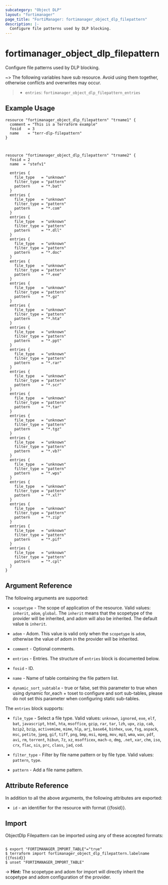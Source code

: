 ```yaml
---
subcategory: "Object DLP"
layout: "fortimanager"
page_title: "FortiManager: fortimanager_object_dlp_filepattern"
description: |-
  Configure file patterns used by DLP blocking.
---
```


# fortimanager_object_dlp_filepattern
Configure file patterns used by DLP blocking.

~> The following variables have sub resource. Avoid using them together, otherwise conflicts and overwrites may occur.
>- `entries`: `fortimanager_object_dlp_filepattern_entries`



## Example Usage

```hcl
resource "fortimanager_object_dlp_filepattern" "trname1" {
  comment = "This is a Terraform example"
  fosid   = 3
  name    = "terr-dlp-filepattern"
}



resource "fortimanager_object_dlp_filepattern" "trname2" {
  fosid = 2
  name  = "stefv1"

  entries {
    file_type   = "unknown"
    filter_type = "pattern"
    pattern     = "*.bat"
  }
  entries {
    file_type   = "unknown"
    filter_type = "pattern"
    pattern     = "*.com"
  }
  entries {
    file_type   = "unknown"
    filter_type = "pattern"
    pattern     = "*.dll"
  }
  entries {
    file_type   = "unknown"
    filter_type = "pattern"
    pattern     = "*.doc"
  }
  entries {
    file_type   = "unknown"
    filter_type = "pattern"
    pattern     = "*.exe"
  }
  entries {
    file_type   = "unknown"
    filter_type = "pattern"
    pattern     = "*.gz"
  }
  entries {
    file_type   = "unknown"
    filter_type = "pattern"
    pattern     = "*.hta"
  }
  entries {
    file_type   = "unknown"
    filter_type = "pattern"
    pattern     = "*.ppt"
  }
  entries {
    file_type   = "unknown"
    filter_type = "pattern"
    pattern     = "*.rar"
  }
  entries {
    file_type   = "unknown"
    filter_type = "pattern"
    pattern     = "*.scr"
  }
  entries {
    file_type   = "unknown"
    filter_type = "pattern"
    pattern     = "*.tar"
  }
  entries {
    file_type   = "unknown"
    filter_type = "pattern"
    pattern     = "*.tgz"
  }
  entries {
    file_type   = "unknown"
    filter_type = "pattern"
    pattern     = "*.vb?"
  }
  entries {
    file_type   = "unknown"
    filter_type = "pattern"
    pattern     = "*.wps"
  }
  entries {
    file_type   = "unknown"
    filter_type = "pattern"
    pattern     = "*.xl?"
  }
  entries {
    file_type   = "unknown"
    filter_type = "pattern"
    pattern     = "*.zip"
  }
  entries {
    file_type   = "unknown"
    filter_type = "pattern"
    pattern     = "*.pif"
  }
  entries {
    file_type   = "unknown"
    filter_type = "pattern"
    pattern     = "*.cpl"
  }
}
```

## Argument Reference


The following arguments are supported:

* `scopetype` - The scope of application of the resource. Valid values: `inherit`, `adom`, `global`. The `inherit` means that the scopetype of the provider will be inherited, and adom will also be inherited. The default value is `inherit`.
* `adom` - Adom. This value is valid only when the `scopetype` is `adom`, otherwise the value of adom in the provider will be inherited.

* `comment` - Optional comments.
* `entries` - Entries. The structure of `entries` block is documented below.
* `fosid` - ID.
* `name` - Name of table containing the file pattern list.
* `dynamic_sort_subtable` - true or false, set this parameter to true when using dynamic for_each + toset to configure and sort sub-tables, please do not set this parameter when configuring static sub-tables.

The `entries` block supports:

* `file_type` - Select a file type. Valid values: `unknown`, `ignored`, `exe`, `elf`, `bat`, `javascript`, `html`, `hta`, `msoffice`, `gzip`, `rar`, `tar`, `lzh`, `upx`, `zip`, `cab`, `bzip2`, `bzip`, `activemime`, `mime`, `hlp`, `arj`, `base64`, `binhex`, `uue`, `fsg`, `aspack`, `msc`, `petite`, `jpeg`, `gif`, `tiff`, `png`, `bmp`, `msi`, `mpeg`, `mov`, `mp3`, `wma`, `wav`, `pdf`, `avi`, `rm`, `torrent`, `hibun`, `7z`, `xz`, `msofficex`, `mach-o`, `dmg`, `.net`, `xar`, `chm`, `iso`, `crx`, `flac`, `sis`, `prc`, `class`, `jad`, `cod`.

* `filter_type` - Filter by file name pattern or by file type. Valid values: `pattern`, `type`.

* `pattern` - Add a file name pattern.


## Attribute Reference

In addition to all the above arguments, the following attributes are exported:
* `id` - an identifier for the resource with format {{fosid}}.

## Import

ObjectDlp Filepattern can be imported using any of these accepted formats:
```

$ export "FORTIMANAGER_IMPORT_TABLE"="true"
$ terraform import fortimanager_object_dlp_filepattern.labelname {{fosid}}
$ unset "FORTIMANAGER_IMPORT_TABLE"
```
-> **Hint:** The scopetype and adom for import will directly inherit the scopetype and adom configuration of the provider.
